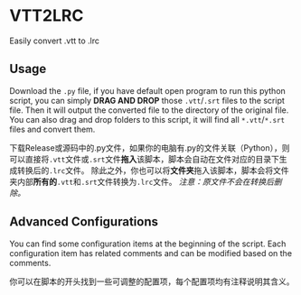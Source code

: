 # VTT2LRC
Easily convert .vtt to .lrc

## Usage
Download the `.py` file, if you have default open program to run this python script, you can simply **DRAG AND DROP** those `.vtt`/`.srt` files to the script file. Then it will output the converted file to the directory of the original file.
You can also drag and drop folders to this script, it will find all `*.vtt`/`*.srt` files and convert them.

下载Release或源码中的.py文件，如果你的电脑有.py的文件关联（Python），则可以直接将`.vtt`文件或`.srt`文件**拖入**该脚本，脚本会自动在文件对应的目录下生成转换后的`.lrc`文件。
除此之外，你也可以将**文件夹**拖入该脚本，脚本会将文件夹内部**所有的**`.vtt`和`.srt`文件转换为`.lrc`文件。
*注意：原文件不会在转换后删除。*

## Advanced Configurations
You can find some configuration items at the beginning of the script. Each configuration item has related comments and can be modified based on the comments.

你可以在脚本的开头找到一些可调整的配置项，每个配置项均有注释说明其含义。
